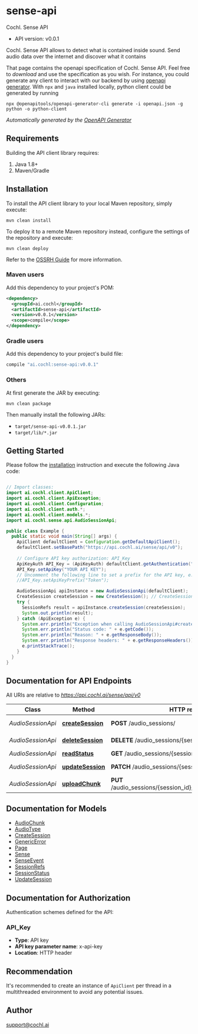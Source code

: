 # sense-api

Cochl. Sense API
- API version: v0.0.1

Cochl. Sense API allows to detect what is contained inside sound. Send audio
data over the internet and discover what it contains

That page contains the openapi specification of Cochl. Sense API.
Feel free to *download* and use the specification as you wish. For instance, 
you could generate any client to interact with our backend by using 
[openapi generator](https://openapi-generator.tech/). With `npx` and `java` 
installed locally, python client could be generated by running  

```
npx @openapitools/openapi-generator-cli generate -i openapi.json -g python -o python-client
```



*Automatically generated by the [OpenAPI Generator](https://openapi-generator.tech)*


## Requirements

Building the API client library requires:
1. Java 1.8+
2. Maven/Gradle

## Installation

To install the API client library to your local Maven repository, simply execute:

```shell
mvn clean install
```

To deploy it to a remote Maven repository instead, configure the settings of the repository and execute:

```shell
mvn clean deploy
```

Refer to the [OSSRH Guide](http://central.sonatype.org/pages/ossrh-guide.html) for more information.

### Maven users

Add this dependency to your project's POM:

```xml
<dependency>
  <groupId>ai.cochl</groupId>
  <artifactId>sense-api</artifactId>
  <version>v0.0.1</version>
  <scope>compile</scope>
</dependency>
```

### Gradle users

Add this dependency to your project's build file:

```groovy
compile "ai.cochl:sense-api:v0.0.1"
```

### Others

At first generate the JAR by executing:

```shell
mvn clean package
```

Then manually install the following JARs:

* `target/sense-api-v0.0.1.jar`
* `target/lib/*.jar`

## Getting Started

Please follow the [installation](#installation) instruction and execute the following Java code:

```java

// Import classes:
import ai.cochl.client.ApiClient;
import ai.cochl.client.ApiException;
import ai.cochl.client.Configuration;
import ai.cochl.client.auth.*;
import ai.cochl.client.models.*;
import ai.cochl.sense.api.AudioSessionApi;

public class Example {
  public static void main(String[] args) {
    ApiClient defaultClient = Configuration.getDefaultApiClient();
    defaultClient.setBasePath("https://api.cochl.ai/sense/api/v0");
    
    // Configure API key authorization: API_Key
    ApiKeyAuth API_Key = (ApiKeyAuth) defaultClient.getAuthentication("API_Key");
    API_Key.setApiKey("YOUR API KEY");
    // Uncomment the following line to set a prefix for the API key, e.g. "Token" (defaults to null)
    //API_Key.setApiKeyPrefix("Token");

    AudioSessionApi apiInstance = new AudioSessionApi(defaultClient);
    CreateSession createSession = new CreateSession(); // CreateSession | 
    try {
      SessionRefs result = apiInstance.createSession(createSession);
      System.out.println(result);
    } catch (ApiException e) {
      System.err.println("Exception when calling AudioSessionApi#createSession");
      System.err.println("Status code: " + e.getCode());
      System.err.println("Reason: " + e.getResponseBody());
      System.err.println("Response headers: " + e.getResponseHeaders());
      e.printStackTrace();
    }
  }
}

```

## Documentation for API Endpoints

All URIs are relative to *https://api.cochl.ai/sense/api/v0*

Class | Method | HTTP request | Description
------------ | ------------- | ------------- | -------------
*AudioSessionApi* | [**createSession**](docs/AudioSessionApi.md#createSession) | **POST** /audio_sessions/ | Create Session
*AudioSessionApi* | [**deleteSession**](docs/AudioSessionApi.md#deleteSession) | **DELETE** /audio_sessions/{session_id} | Delete Session
*AudioSessionApi* | [**readStatus**](docs/AudioSessionApi.md#readStatus) | **GET** /audio_sessions/{session_id}/status | Read Status
*AudioSessionApi* | [**updateSession**](docs/AudioSessionApi.md#updateSession) | **PATCH** /audio_sessions/{session_id} | Update Session
*AudioSessionApi* | [**uploadChunk**](docs/AudioSessionApi.md#uploadChunk) | **PUT** /audio_sessions/{session_id}/chunks/{chunk_sequence} | Upload Chunk


## Documentation for Models

 - [AudioChunk](docs/AudioChunk.md)
 - [AudioType](docs/AudioType.md)
 - [CreateSession](docs/CreateSession.md)
 - [GenericError](docs/GenericError.md)
 - [Page](docs/Page.md)
 - [Sense](docs/Sense.md)
 - [SenseEvent](docs/SenseEvent.md)
 - [SessionRefs](docs/SessionRefs.md)
 - [SessionStatus](docs/SessionStatus.md)
 - [UpdateSession](docs/UpdateSession.md)


## Documentation for Authorization

Authentication schemes defined for the API:
### API_Key

- **Type**: API key
- **API key parameter name**: x-api-key
- **Location**: HTTP header


## Recommendation

It's recommended to create an instance of `ApiClient` per thread in a multithreaded environment to avoid any potential issues.

## Author

support@cochl.ai

